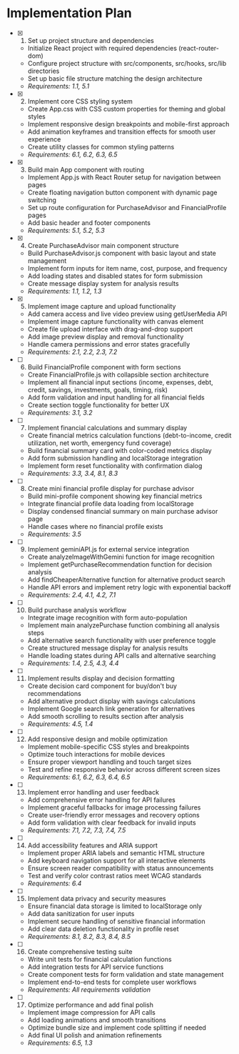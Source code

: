 # Implementation Plan

- [x] 1. Set up project structure and dependencies











  - Initialize React project with required dependencies (react-router-dom)
  - Configure project structure with src/components, src/hooks, src/lib directories
  - Set up basic file structure matching the design architecture
  - _Requirements: 1.1, 5.1_

- [x] 2. Implement core CSS styling system







  - Create App.css with CSS custom properties for theming and global styles
  - Implement responsive design breakpoints and mobile-first approach
  - Add animation keyframes and transition effects for smooth user experience
  - Create utility classes for common styling patterns
  - _Requirements: 6.1, 6.2, 6.3, 6.5_

- [x] 3. Build main App component with routing





  - Implement App.js with React Router setup for navigation between pages
  - Create floating navigation button component with dynamic page switching
  - Set up route configuration for PurchaseAdvisor and FinancialProfile pages
  - Add basic header and footer components
  - _Requirements: 5.1, 5.2, 5.3_

- [x] 4. Create PurchaseAdvisor main component structure





  - Build PurchaseAdvisor.js component with basic layout and state management
  - Implement form inputs for item name, cost, purpose, and frequency
  - Add loading states and disabled states for form submission
  - Create message display system for analysis results
  - _Requirements: 1.1, 1.2, 1.3_

- [x] 5. Implement image capture and upload functionality





  - Add camera access and live video preview using getUserMedia API
  - Implement image capture functionality with canvas element
  - Create file upload interface with drag-and-drop support
  - Add image preview display and removal functionality
  - Handle camera permissions and error states gracefully
  - _Requirements: 2.1, 2.2, 2.3, 7.2_

- [ ] 6. Build FinancialProfile component with form sections




  - Create FinancialProfile.js with collapsible section architecture
  - Implement all financial input sections (income, expenses, debt, credit, savings, investments, goals, timing, risk)
  - Add form validation and input handling for all financial fields
  - Create section toggle functionality for better UX
  - _Requirements: 3.1, 3.2_

- [ ] 7. Implement financial calculations and summary display
  - Create financial metrics calculation functions (debt-to-income, credit utilization, net worth, emergency fund coverage)
  - Build financial summary card with color-coded metrics display
  - Add form submission handling and localStorage integration
  - Implement form reset functionality with confirmation dialog
  - _Requirements: 3.3, 3.4, 8.1, 8.3_

- [ ] 8. Create mini financial profile display for purchase advisor
  - Build mini-profile component showing key financial metrics
  - Integrate financial profile data loading from localStorage
  - Display condensed financial summary on main purchase advisor page
  - Handle cases where no financial profile exists
  - _Requirements: 3.5_

- [ ] 9. Implement geminiAPI.js for external service integration
  - Create analyzeImageWithGemini function for image recognition
  - Implement getPurchaseRecommendation function for decision analysis
  - Add findCheaperAlternative function for alternative product search
  - Handle API errors and implement retry logic with exponential backoff
  - _Requirements: 2.4, 4.1, 4.2, 7.1_

- [ ] 10. Build purchase analysis workflow
  - Integrate image recognition with form auto-population
  - Implement main analyzePurchase function combining all analysis steps
  - Add alternative search functionality with user preference toggle
  - Create structured message display for analysis results
  - Handle loading states during API calls and alternative searching
  - _Requirements: 1.4, 2.5, 4.3, 4.4_

- [ ] 11. Implement results display and decision formatting
  - Create decision card component for buy/don't buy recommendations
  - Add alternative product display with savings calculations
  - Implement Google search link generation for alternatives
  - Add smooth scrolling to results section after analysis
  - _Requirements: 4.5, 1.4_

- [ ] 12. Add responsive design and mobile optimization
  - Implement mobile-specific CSS styles and breakpoints
  - Optimize touch interactions for mobile devices
  - Ensure proper viewport handling and touch target sizes
  - Test and refine responsive behavior across different screen sizes
  - _Requirements: 6.1, 6.2, 6.3, 6.4, 6.5_

- [ ] 13. Implement error handling and user feedback
  - Add comprehensive error handling for API failures
  - Implement graceful fallbacks for image processing failures
  - Create user-friendly error messages and recovery options
  - Add form validation with clear feedback for invalid inputs
  - _Requirements: 7.1, 7.2, 7.3, 7.4, 7.5_

- [ ] 14. Add accessibility features and ARIA support
  - Implement proper ARIA labels and semantic HTML structure
  - Add keyboard navigation support for all interactive elements
  - Ensure screen reader compatibility with status announcements
  - Test and verify color contrast ratios meet WCAG standards
  - _Requirements: 6.4_

- [ ] 15. Implement data privacy and security measures
  - Ensure financial data storage is limited to localStorage only
  - Add data sanitization for user inputs
  - Implement secure handling of sensitive financial information
  - Add clear data deletion functionality in profile reset
  - _Requirements: 8.1, 8.2, 8.3, 8.4, 8.5_

- [ ] 16. Create comprehensive testing suite
  - Write unit tests for financial calculation functions
  - Add integration tests for API service functions
  - Create component tests for form validation and state management
  - Implement end-to-end tests for complete user workflows
  - _Requirements: All requirements validation_

- [ ] 17. Optimize performance and add final polish
  - Implement image compression for API calls
  - Add loading animations and smooth transitions
  - Optimize bundle size and implement code splitting if needed
  - Add final UI polish and animation refinements
  - _Requirements: 6.5, 1.3_